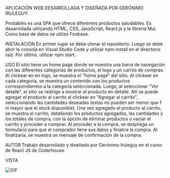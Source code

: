 APLICACIÓN WEB DESARROLLADA Y DISEÑADA POR GERÓNIMO IRULEGUY.

Prodables es una SPA que ofrece diferentes productos saludables. Es desarrollada utilizando HTML, CSS, JavaScript, React.js y la libreria Mui. Como base de datos se utilizó Firebase.

INSTALACIÓN
En primer lugar se debe clonar el repositorio.
Luego se debe abrir la consola en Visual Studio Code y utilizar npm install en el directorio raíz.
Por último, utilizar npm start.

USO
El sitio tiene un home page donde se muestra una barra de navegación con las diferentes categorías de productos, el logo y un carrito de compras. 
Al clickear en en logo, se muestra el "home page" del sitio.
Al clickear en cada categoría, se muestra un contenido con los productos correspondientes a la categoría seleccionada. Luego, al seleccionar "Ver detalle", el sitio se redirige a mostrar el producto en detalle. Allí se puede agregar el producto al carrito al clickear en "Agregar al carrito", seleccionando las cantidades deseadas (estas no pueden ser menor que 1 ni mayor que el stock disponible). Una vez agregado el producto al carrito, se muestra el carrito, detallando los productos agregados, las cantidades y los totales de compra, con la opción de eliminar productos o vaciar el carrito y proceder a comprar. Al proceder a la compra, se despliega un formulario para que el comprador llene sus datos y finalice la compra. Al finalizarla, se muestra un mensaje de confirmación de la compra.

AUTOR
Trabajo desarrollado y diseñado por Gerónimo Iruleguy en el curso de React JS de Coderhouse. 

VISTA

![GIF](https://user-images.githubusercontent.com/92894621/168497024-76a825bd-de92-423f-bc37-dd44688ad690.gif)
